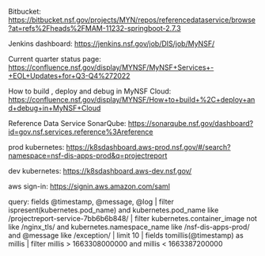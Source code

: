 Bitbucket: https://bitbucket.nsf.gov/projects/MYN/repos/referencedataservice/browse?at=refs%2Fheads%2FMAM-11232-springboot-2.7.3

Jenkins dashboard: https://jenkins.nsf.gov/job/DIS/job/MyNSF/

Current quarter status page: https://confluence.nsf.gov/display/MYNSF/MyNSF+Services+-+EOL+Updates+for+Q3-Q4%272022

How to build , deploy and debug in MyNSF Cloud: https://confluence.nsf.gov/display/MYNSF/How+to+build+%2C+deploy+and+debug+in+MyNSF+Cloud

Reference Data Service SonarQube: https://sonarqube.nsf.gov/dashboard?id=gov.nsf.services.reference%3Areference

prod kubernetes: https://k8sdashboard.aws-prod.nsf.gov/#/search?namespace=nsf-dis-apps-prod&q=projectreport

dev kubernetes: https://k8sdashboard.aws-dev.nsf.gov/

aws sign-in: https://signin.aws.amazon.com/saml

query: fields @timestamp, @message, @log
| filter ispresent(kubernetes.pod_name) and kubernetes.pod_name like /projectreport-service-7bb6b6b848/ | filter kubernetes.container_image not like /nginx_tls/ and kubernetes.namespace_name like /nsf-dis-apps-prod/ and @message like /exception/
| limit 10
| fields tomillis(@timestamp) as millis
| filter millis > 1663308000000 and millis < 1663387200000
